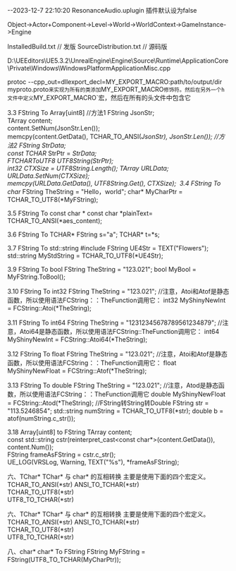 --2023-12-7 22:10:20
ResonanceAudio.uplugin  插件默认设为false

Object->Actor+Component->Level->World->WorldContext->GameInstance->Engine

InstalledBuild.txt          // 发版
SourceDistribution.txt      // 源码版


D:\UEEditors\UE5.3.2\UnrealEngine\Engine\Source\Runtime\ApplicationCore\Private\Windows\WindowsPlatformApplicationMisc.cpp

protoc --cpp_out=dllexport_decl=MY_EXPORT_MACRO:path/to/output/dir myproto.proto`来实现为所有的类添加`MY_EXPORT_MACRO`修饰符。然后在另外一个h文件中定义`MY_EXPORT_MACRO`宏，然后在所有的头文件中包含它


3.3 FString To Array[uint8]
//方法1
FString JsonStr;  
TArray<uint8> content;  
content.SetNum(JsonStr.Len());  
memcpy(content.GetData(), TCHAR_TO_ANSI(*JsonStr), JsonStr.Len());
//方法2
FString StrData;  
const TCHAR* StrPtr = *StrData;  
FTCHARToUTF8 UTF8String(StrPtr);  
int32 CTXSize = UTF8String.Length();
TArray<uint8> URLData;  
URLData.SetNum(CTXSize);  
memcpy(URLData.GetData(), UTF8String.Get(), CTXSize);
​
3.4 FString To char*
FString TheString = "Hello，world";
char* MyCharPtr = TCHAR_TO_UTF8(*MyFString);

3.5 FString To const char *
const char *plainText= TCHAR_TO_ANSI(*aes_content);

3.6 FString To TCHAR*
FString s="a";
TCHAR* t=*s;

3.7 FString To std::string
#include <string>
FString UE4Str = TEXT("Flowers");
std::string MyStdString = TCHAR_TO_UTF8(*UE4Str);

3.9 FString To bool
FString TheString = "123.021";
bool MyBool = MyFString.ToBool();

3.10 FString To int32
FString TheString = "123.021";
//注意，Atoi和Atof是静态函数，所以使用语法FCString：：TheFunction调用它：
int32 MyShinyNewInt = FCString::Atoi(*TheString);

3.11 FString To int64
FString TheString = "12312345678789561234879";
//注意，Atoi64是静态函数，所以使用语法FCString::TheFunction调用它：
int64 MyShinyNewInt = FCString::Atoi64(*TheString);

3.12 FString To float
FString TheString = "123.021";
//注意，Atoi和Atof是静态函数，所以使用语法FCString：：TheFunction调用它：
float MyShinyNewFloat = FCString::Atof(*TheString);

3.13 FString To double
FString TheString = "123.021";
//注意，Atod是静态函数，所以使用语法FCString：：TheFunction调用它
double MyShinyNewFloat = FCString::Atod(*TheString);
//FString转String转Double
FString str = "113.5246854";
std::string numString = TCHAR_TO_UTF8(*str);
double b = atof(numString.c_str());


3.18 Array[uint8] to FString
TArray<uint8> content;  
const std::string cstr(reinterpret_cast<const char*>(content.GetData()), content.Num());  
FString frameAsFString = cstr.c_str();  
UE_LOG(VRSLog, Warning, TEXT("%s"), *frameAsFString); 

六、TChar*
TChar* 与 char* 的互相转换
主要是使用下面的四个宏定义。
TCHAR_TO_ANSI(*str)
ANSI_TO_TCHAR(*str)  
TCHAR_TO_UTF8(*str)  
UTF8_TO_TCHAR(*str)

六、TChar*
TChar* 与 char* 的互相转换
主要是使用下面的四个宏定义。
TCHAR_TO_ANSI(*str)
ANSI_TO_TCHAR(*str)  
TCHAR_TO_UTF8(*str)  
UTF8_TO_TCHAR(*str)

八、char*
char* To FString
FString MyFString = FString(UTF8_TO_TCHAR(MyCharPtr));